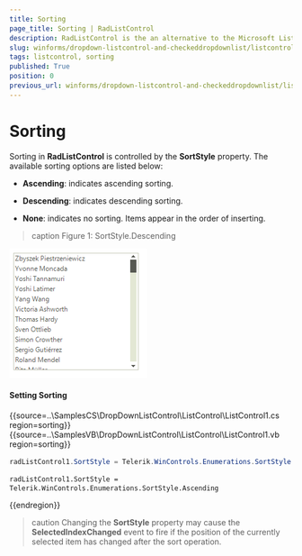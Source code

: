 ```yaml
---
title: Sorting
page_title: Sorting | RadListControl
description: RadListControl is the an alternative to the Microsoft ListBox control.
slug: winforms/dropdown-listcontrol-and-checkeddropdownlist/listcontrol/features/sorting
tags: listcontrol, sorting
published: True
position: 0 
previous_url: winforms/dropdown-listcontrol-and-checkeddropdownlist/listcontrol/features, winforms/dropdown-and-listcontrol-listcontrol-features
---
```


# Sorting

Sorting in __RadListControl__ is controlled by the __SortStyle__ property. The available sorting options are listed below:

* __Ascending__: indicates ascending sorting.
            

* __Descending__: indicates descending sorting.
            

* __None__: indicates no sorting. Items appear in the order of inserting.
            
>caption Figure 1: SortStyle.Descending

![dropdown-and-listcontrol-listcontrol-sorting 001](images/dropdown-and-listcontrol-listcontrol-sorting001.png)

#### Setting Sorting 

{{source=..\SamplesCS\DropDownListControl\ListControl\ListControl1.cs region=sorting}} 
{{source=..\SamplesVB\DropDownListControl\ListControl\ListControl1.vb region=sorting}} 

````C#
radListControl1.SortStyle = Telerik.WinControls.Enumerations.SortStyle.Ascending;

````
````VB.NET
radListControl1.SortStyle = Telerik.WinControls.Enumerations.SortStyle.Ascending

````

{{endregion}} 
 
>caution Changing the __SortStyle__ property may cause the __SelectedIndexChanged__ event to fire if the position of the currently selected item has changed after the sort operation.